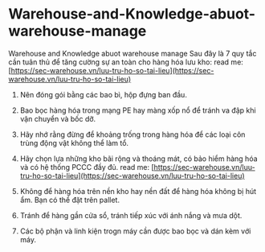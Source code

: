 # Warehouse-and-Knowledge-abuot-warehouse-manage
Warehouse and Knowledge abuot warehouse manage
Sau đây là 7 quy tắc cần tuân thủ  để tăng cường sự an toàn cho hàng hóa lưu kho:
read me: [https://sec-warehouse.vn/luu-tru-ho-so-tai-lieu](https://sec-warehouse.vn/luu-tru-ho-so-tai-lieu)
1. Nên đóng gói bằng các bao bì, hộp đựng ban đầu. 

2. Bao bọc hàng hóa trong mạng PE hay màng xốp nổ để tránh va đập khi vận chuyển và bốc dỡ.

3. Hãy nhớ rằng đừng để khoảng trống trong hàng hóa để các loại côn trùng động vật không thể làm tổ.

4. Hãy chọn lựa những kho bãi rộng và thoáng mát, có bảo hiểm hàng hóa và có hệ thống PCCC đầy đủ.
read me: [https://sec-warehouse.vn/luu-tru-ho-so-tai-lieu](https://sec-warehouse.vn/luu-tru-ho-so-tai-lieu)
5. Không để hàng hóa trên nền kho hay nền đất để hàng hóa không bị hút ẩm. Bạn có thể đặt trên pallet.

6. Tránh để hàng gần cửa sổ, tránh tiếp xúc với ánh nắng và mưa dột.

7. Các bộ phận và linh kiện trogn máy cần được bao bọc và dán kèm với máy.
